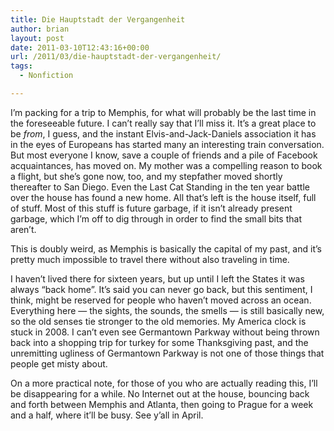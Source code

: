 ```yaml
---
title: Die Hauptstadt der Vergangenheit
author: brian
layout: post
date: 2011-03-10T12:43:16+00:00
url: /2011/03/die-hauptstadt-der-vergangenheit/
tags:
  - Nonfiction

---
```

I&#8217;m packing for a trip to Memphis, for what will probably be the last time in the foreseeable future. I can&#8217;t really say that I&#8217;ll miss it. It&#8217;s a great place to be _from_, I guess, and the instant Elvis-and-Jack-Daniels association it has in the eyes of Europeans has started many an interesting train conversation. But most everyone I know, save a couple of friends and a pile of Facebook acquaintances, has moved on. My mother was a compelling reason to book a flight, but she&#8217;s gone now, too, and my stepfather moved shortly thereafter to San Diego. Even the Last Cat Standing in the ten year battle over the house has found a new home. All that&#8217;s left is the house itself, full of stuff. Most of this stuff is future garbage, if it isn&#8217;t already present garbage, which I&#8217;m off to dig through in order to find the small bits that aren&#8217;t.

This is doubly weird, as Memphis is basically the capital of my past, and it&#8217;s pretty much impossible to travel there without also traveling in time.

<!--more-->I haven&#8217;t lived there for sixteen years, but up until I left the States it was always &#8220;back home&#8221;. It&#8217;s said you can never go back, but this sentiment, I think, might be reserved for people who haven&#8217;t moved across an ocean. Everything here — the sights, the sounds, the smells — is still basically new, so the old senses tie stronger to the old memories. My America clock is stuck in 2008. I can&#8217;t even see Germantown Parkway without being thrown back into a shopping trip for turkey for some Thanksgiving past, and the unremitting ugliness of Germantown Parkway is not one of those things that people get misty about.

On a more practical note, for those of you who are actually reading this, I&#8217;ll be disappearing for a while. No Internet out at the house, bouncing back and forth between Memphis and Atlanta, then going to Prague for a week and a half, where it&#8217;ll be busy. See y&#8217;all in April.
